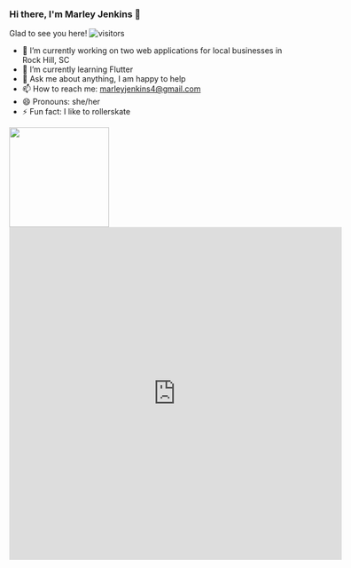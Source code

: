 ### Hi there, I'm Marley Jenkins 👋

<!--
**marleyjenkins4/marleyjenkins4** is a ✨ _special_ ✨ repository because its `README.md` (this file) appears on your GitHub profile.
Here are some ideas to get you started:
-->

Glad to see you here! ![visitors](https://visitor-badge.glitch.me/badge?page_id=page.id)

- 🔭 I’m currently working on two web applications for local businesses in Rock Hill, SC
- 🌱 I’m currently learning Flutter
- 💬 Ask me about anything, I am happy to help
- 📫 How to reach me: marleyjenkins4@gmail.com
- 😄 Pronouns: she/her
- ⚡ Fun fact: I like to rollerskate 




<img height="180em" src="https://github-readme-stats.vercel.app/api?username=marleyjenkins4&show_icons=true&hide_border=true&&count_private=true&include_all_commits=true" />
<iframe width="600" height="600" src="https://ionicabizau.github.io/github-profile-languages/api.html?marleyjenkins4" frameborder="0"></iframe>
